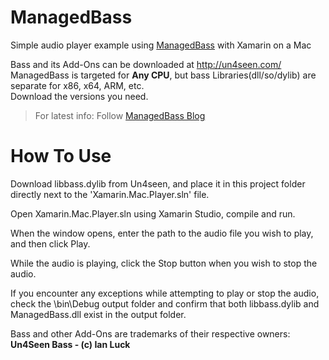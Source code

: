 # ManagedBass

Simple audio player example using [ManagedBass](https://github.com/ManagedBass/ManagedBass) with Xamarin on a Mac

Bass and its Add-Ons can be downloaded at http://un4seen.com/  
ManagedBass is targeted for **Any CPU**, but bass Libraries(dll/so/dylib) are separate for x86, x64, ARM, etc.  
Download the versions you need.

> For latest info: Follow [ManagedBass Blog](https://managedbass.wordpress.com)

# How To Use

Download libbass.dylib from Un4seen, and place it in this project folder directly next to the 'Xamarin.Mac.Player.sln' file.

Open Xamarin.Mac.Player.sln using Xamarin Studio, compile and run.

When the window opens, enter the path to the audio file you wish to play, and then click Play.

While the audio is playing, click the Stop button when you wish to stop the audio.

If you encounter any exceptions while attempting to play or stop the audio, check the \bin\Debug output folder and confirm that both libbass.dylib and ManagedBass.dll exist in the output folder.




Bass and other Add-Ons are trademarks of their respective owners: **Un4Seen Bass - (c) Ian Luck**
